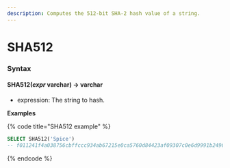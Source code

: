 ```yaml
---
description: Computes the 512-bit SHA-2 hash value of a string.
---
```


# SHA512

### Syntax <a href="#syntax" id="syntax"></a>

#### SHA512(_expr_ varchar) → varchar <a href="#sha512expr-varchar--varchar" id="sha512expr-varchar--varchar"></a>

* expression: The string to hash.

**Examples**

{% code title="SHA512 example" %}
```sql
SELECT SHA512('Spice')
-- f011241f4a038756cbffccc934ab67215e0ca5760d84423af09307c0e6d9991b24963680db6102466176bcea4d609b82ed2e
```
{% endcode %}
